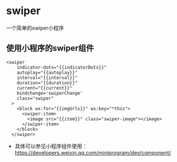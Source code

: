 # swiper
一个简单的swiper小程序

## 使用小程序的swiper组件

```
<swiper
    indicator-dots="{{indicatorDots}}"
    autoplay="{{autoplay}}"
    interval="{{interval}}"
    duration="{{duration}}"
    current="{{current}}"
    bindchange='swiperChange'
    class="swiper"
  >
    <block wx:for="{{imgUrls}}" wx:key="*this">
      <swiper-item>
        <image src="{{item}}" class="swiper-image"></image>
      </swiper-item>
    </block>
  </swiper>

```
* 具体可以参见小程序组件使用：https://developers.weixin.qq.com/miniprogram/dev/component/


